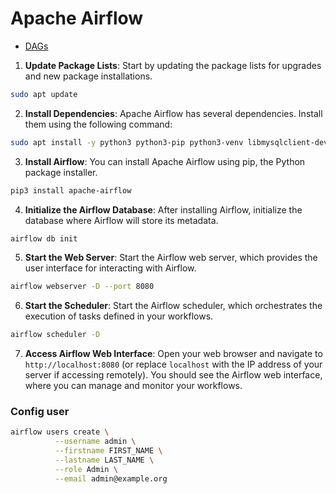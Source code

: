 # Apache Airflow

- [DAGs](./dags.md)

1. **Update Package Lists**: Start by updating the package lists for upgrades and new package installations.

```bash
sudo apt update
```

2. **Install Dependencies**: Apache Airflow has several dependencies. Install them using the following command:

```bash
sudo apt install -y python3 python3-pip python3-venv libmysqlclient-dev libssl-dev libkrb5-dev krb5-user libsasl2-dev libldap2-dev libpq-dev libffi-dev
```

3. **Install Airflow**: You can install Apache Airflow using pip, the Python package installer.

```bash
pip3 install apache-airflow
```

4. **Initialize the Airflow Database**: After installing Airflow, initialize the database where Airflow will store its metadata.

```bash
airflow db init
```

5. **Start the Web Server**: Start the Airflow web server, which provides the user interface for interacting with Airflow.

```bash
airflow webserver -D --port 8080
```

6. **Start the Scheduler**: Start the Airflow scheduler, which orchestrates the execution of tasks defined in your workflows.

```bash
airflow scheduler -D
```

7. **Access Airflow Web Interface**: Open your web browser and navigate to `http://localhost:8080` (or replace `localhost` with the IP address of your server if accessing remotely). You should see the Airflow web interface, where you can manage and monitor your workflows.

### Config user
```sh
airflow users create \
          --username admin \
          --firstname FIRST_NAME \
          --lastname LAST_NAME \
          --role Admin \
          --email admin@example.org
```
